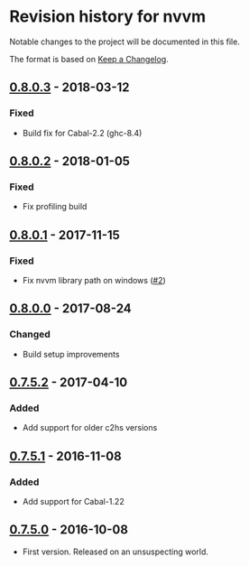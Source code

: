 # Revision history for nvvm

Notable changes to the project will be documented in this file.

The format is based on [Keep a Changelog](http://keepachangelog.com/).

## [0.8.0.3] - 2018-03-12
### Fixed
  * Build fix for Cabal-2.2 (ghc-8.4)

## [0.8.0.2] - 2018-01-05
### Fixed
  * Fix profiling build

## [0.8.0.1] - 2017-11-15
### Fixed
  * Fix nvvm library path on windows ([#2])

## [0.8.0.0] - 2017-08-24
### Changed
  * Build setup improvements

## [0.7.5.2] - 2017-04-10
### Added
  * Add support for older c2hs versions

## [0.7.5.1] - 2016-11-08
### Added
  * Add support for Cabal-1.22

## [0.7.5.0] - 2016-10-08
  * First version. Released on an unsuspecting world.


[0.8.0.3]:      https://github.com/tmcdonell/nvvm/compare/v0.8.0.2...v0.8.0.3
[0.8.0.2]:      https://github.com/tmcdonell/nvvm/compare/v0.8.0.1...v0.8.0.2
[0.8.0.1]:      https://github.com/tmcdonell/nvvm/compare/v0.8.0.0...v0.8.0.1
[0.8.0.0]:      https://github.com/tmcdonell/nvvm/compare/v0.7.5.2...v0.8.0.0
[0.7.5.2]:      https://github.com/tmcdonell/nvvm/compare/0.7.5.1...v0.7.5.2
[0.7.5.1]:      https://github.com/tmcdonell/nvvm/compare/0.7.5.0...0.7.5.1
[0.7.5.0]:      https://github.com/tmcdonell/nvvm/compare/953f6c0b99b8d667a8e261722a8daeeaba162435...0.7.5.0

[#2]:           https://github.com/tmcdonell/nvvm/pull/2

